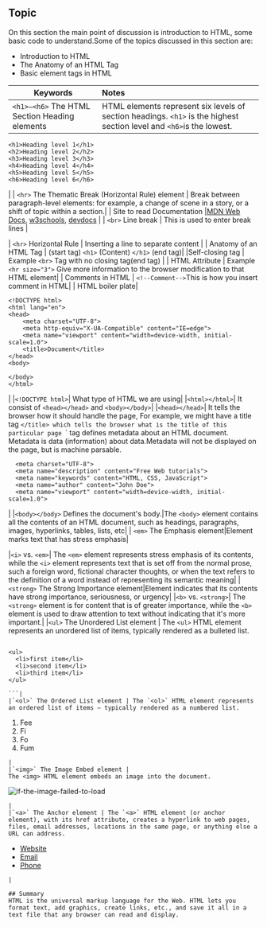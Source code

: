 ## Topic

On this section the main point of discussion is introduction to HTML, some basic code to understand.Some of the topics discussed in this section are:

- Introduction to HTML
- The Anatomy of an HTML Tag
- Basic element tags in HTML

| Keywords                                      | Notes                                                                                                                |
| --------------------------------------------- | :------------------------------------------------------------------------------------------------------------------- |
| `<h1>–<h6>` The HTML Section Heading elements | HTML elements represent six levels of section headings. `<h1>` is the highest section level and `<h6>`is the lowest. 

```
<h1>Heading level 1</h1>
<h2>Heading level 2</h2>
<h3>Heading level 3</h3>
<h4>Heading level 4</h4>
<h5>Heading level 5</h5>
<h6>Heading level 6</h6>

```

|
| `<hr>` The Thematic Break (Horizontal Rule) element | Break between paragraph-level elements: for example, a change of scene in a story, or a shift of topic within a section.|
| Site to read Documentation |[MDN Web Docs](https://developer.mozilla.org/en-US/), [w3schools](https://www.w3schools.com/), [devdocs](https://devdocs.io/) |
| `<br>` Line break | This is used to enter break lines |

| `<hr>` Horizontal Rule | Inserting a line to separate content |
| Anatomy of an HTML Tag | (start tag) `<h1>` (Content) `</h1>` (end tag)|
|Self-closing tag | Example `<br>` Tag with no closing tag(end tag) |
| HTML Attribute | Example `<hr size="3">` Give more information to the browser modification to that HTML element|
| Comments in HTML | `<!--Comment-->`This is how you insert comment in HTML|
| HTML boiler plate|

```
<!DOCTYPE html>
<html lang="en">
<head>
    <meta charset="UTF-8">
    <meta http-equiv="X-UA-Compatible" content="IE=edge">
    <meta name="viewport" content="width=device-width, initial-scale=1.0">
    <title>Document</title>
</head>
<body>

</body>
</html>

```

|
|`<!DOCTYPE html>`| What type of HTML we are using|
|`<html></html>`| It consist of `<head></head>` and `<body></body>`|
|`<head></head>`| It tells the browser how it should handle the page,
For example, we might have a title tag `</title> which tells the browser what is the title of this particular page `<meta>` tag defines metadata about an HTML document. Metadata is data (information) about data.Metadata will not be displayed on the page, but is machine parsable.

```
  <meta charset="UTF-8">
  <meta name="description" content="Free Web tutorials">
  <meta name="keywords" content="HTML, CSS, JavaScript">
  <meta name="author" content="John Doe">
  <meta name="viewport" content="width=device-width, initial-scale=1.0">

```

|
|`<body></body>` Defines the document's body.|The `<body>` element contains all the contents of an HTML document, such as headings, paragraphs, images, hyperlinks, tables, lists, etc|
| `<em>` The Emphasis element|Element marks text that has stress emphasis|

|`<i>` vs. `<em>`|
The `<em>` element represents stress emphasis of its contents, while the `<i>` element represents text that is set off from the normal prose, such a foreign word, fictional character thoughts, or when the text refers to the definition of a word instead of representing its semantic meaning|
|`<strong>` The Strong Importance element|Element indicates that its contents have strong importance, seriousness, or urgency|
|`<b>` vs. `<strong>`| The `<strong>` element is for content that is of greater importance, while the `<b>` element is used to draw attention to text without indicating that it's more important.|
|`<ul>` The Unordered List element |
The `<ul>` HTML element represents an unordered list of items, typically rendered as a bulleted list.

```

<ul>
  <li>first item</li>
  <li>second item</li>
  <li>third item</li>
</ul>

```|
|`<ol>` The Ordered List element | The `<ol>` HTML element represents an ordered list of items — typically rendered as a numbered list.

```

<ol>
  <li>Fee</li>
  <li>Fi</li>
  <li>Fo</li>
  <li>Fum</li>
</ol>

```
|
|`<img>` The Image Embed element |
The <img> HTML element embeds an image into the document.

```

<img src="https://source-of-image"
     alt="if-the-image-failed-to-load">

```
|
|`<a>` The Anchor element | The `<a>` HTML element (or anchor element), with its href attribute, creates a hyperlink to web pages, files, email addresses, locations in the same page, or anything else a URL can address.

```

<ul>
  <li><a href="https://example.com">Website</a></li>
  <li><a href="mailto:m.bluth@example.com">Email</a></li>
  <li><a href="tel:+123456789">Phone</a></li>
</ul>

```
|

## Summary
HTML is the universal markup language for the Web. HTML lets you format text, add graphics, create links, etc., and save it all in a text file that any browser can read and display.





```
